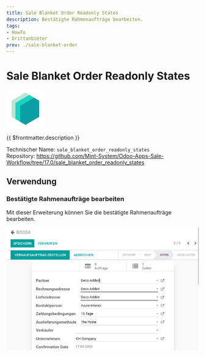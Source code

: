 ```yaml
---
title: Sale Blanket Order Readonly States
description: Bestätigte Rahmenaufträge bearbeiten.
tags:
- HowTo
- Drittanbieter
prev: ./sale-blanket-order
---
```

# Sale Blanket Order Readonly States
![icon_oms_box](attachments/icons_odoo_mint_system.png)

{{ $frontmatter.description }}

Technischer Name: `sale_blanket_order_readonly_states`\
Repository: <https://github.com/Mint-System/Odoo-Apps-Sale-Workflow/tree/17.0/sale_blanket_order_readonly_states>

## Verwendung

### Bestätigte Rahmenaufträge bearbeiten

Mit dieser Erweiterung können Sie die bestätigte Rahmenaufträge bearbeiten.

![](attachments/Sale%20Blanket%20Order%20Readonly%20States.png)
